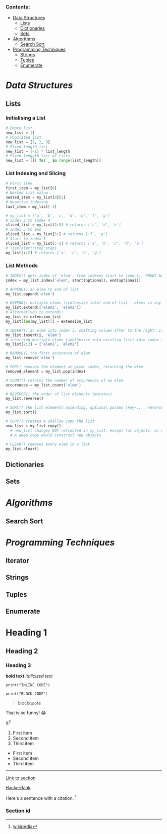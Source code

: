 ### Contents:
- [Data Structures](#data-structures)
  - [Lists](#lists)
  - [Dictionaries](#dictionaries)
  - [Sets](#sets)
- [Algorithms](#algorithms)
  - [Search Sort](#search-sort)
- [Programming Techniques](#programming-techniques)
  - [Strings](#strings)
  - [Tuples](#tuples)
  - [Enumerate](#enumerate)

# *Data Structures*
## Lists
### Initialising a List
```python
# Empty list
new_list = []
# Populated list
new_list = [1, 2, 3]
# Fixed length list
new_list = [-1] * list_length
# Fixed lenggth list of lists
new_list = [[] for _ in range(list_length)]
```
### List Indexing and Slicing
```python
# First item
first_item = my_list[0]
# Nested list value
nested_item = my_list[0][1]
# Negative indexing
last_item = my_list[-1]

# my_list = ['a', 'b', 'c', 'd', 'e', 'f', 'g']
# Index 2 to index 4
sliced_list = my_list[2:5] # returns ['c', 'd', 'e']
# Index 5 to end
sliced_list = my_list[5:] # returns ['f', 'g']
# Start to index 5
sliced_list = my_list[:-2] # returns ['a', 'b', 'c', 'd', 'e']
# list[start:stop:step]
my_list[::2] # returns ['a', 'c', 'e', 'g']
```
   
### List Methods
```python
# INDEX() gets index of 'elem', from indexes start to (end-1), PROBS better to slice before
index = my_list.index('elem', start(optional), end(optional))

# APPEND() an elem to end of list
my_list.append('elem')

# EXTEND() multiple elems (synthesize into) end of list - elems is any iterable
my_list.extend(['elem1', 'elem2'])
# alternatives to extend()
my_list += extension_list
my_list[len(my_list):] = extension_list

# INSERT() an elem into index i, shifting values after to the right. i=0 inserts at list start
my_list.insert(i, 'elem')
# inserting multiple elems (synthesize into existing list) into index 2
my_list[2:2] = ['elem1', 'elem2']

# REMOVE() the first occurence of elem
my_list.remove('elem')

# POP() removes the element at given index, returning the elem
removed_element = my_list.pop(index)

# COUNT() returns the number of occurences of an elem
occurences = my_list.count('elem')

# REVERSE() the order of list elements (mutates)
my_list.reverse()

# SORT() the list elements ascending, optional params (key=..., reverse=...) (mutates)
my_list.sort()

# COPY() creates a shallow copy the list 
new_list = my_list.copy()
  # new_list changes NOT reflected in my_list, except for objects, as shallow copy uses O.G. references
  # A deep copy would construct new objects
  
# CLEAR() removes every elem in a list
my_list.clear()
```
   
## Dictionaries 
   
## Sets  
   
# *Algorithms*
## Search Sort
   
# *Programming Techniques*
## Iterator

## Strings
   
## Tuples  
   
## Enumerate
   

# Heading 1
## Heading 2
### Heading 3

**bold text** 
*italicized text*

`print("INLINE CODE")`

```
print("BLOCK CODE")
```

> blockquote

That is so funny! :joy:

X<sup>2</sup>

1. First item
2. Second item
3. Third item

- First item
- Second item
- Third item

---

[Link to section](#section-id)
  
[HackerRank](https://www.hackerrank.com/dashboard)

Here's a sentence with a citation. [^1]
[^1]: [wikipedia](https://www.wikipedia.org/)

### Section id

